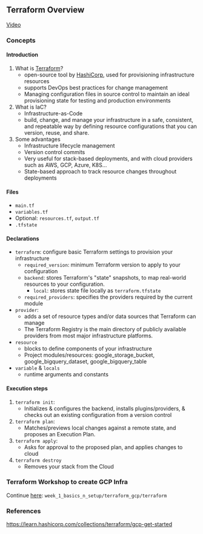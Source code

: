 ## Terraform Overview

[Video](https://www.youtube.com/watch?v=18jIzE41fJ4&list=PL3MmuxUbc_hJed7dXYoJw8DoCuVHhGEQb&index=2)

### Concepts

#### Introduction

1. What is [Terraform](https://www.terraform.io)?
   * open-source tool by [HashiCorp](https://www.hashicorp.com), used for provisioning infrastructure resources
   * supports DevOps best practices for change management
   * Managing configuration files in source control to maintain an ideal provisioning state 
     for testing and production environments
2. What is IaC?
   * Infrastructure-as-Code
   * build, change, and manage your infrastructure in a safe, consistent, and repeatable way 
     by defining resource configurations that you can version, reuse, and share.
3. Some advantages
   * Infrastructure lifecycle management
   * Version control commits
   * Very useful for stack-based deployments, and with cloud providers such as AWS, GCP, Azure, K8S…
   * State-based approach to track resource changes throughout deployments


#### Files

* `main.tf`
* `variables.tf`
* Optional: `resources.tf`, `output.tf`
* `.tfstate`

#### Declarations
* `terraform`: configure basic Terraform settings to provision your infrastructure
   * `required_version`: minimum Terraform version to apply to your configuration
   * `backend`: stores Terraform's "state" snapshots, to map real-world resources to your configuration.
      * `local`: stores state file locally as `terraform.tfstate`
   * `required_providers`: specifies the providers required by the current module
* `provider`:
   * adds a set of resource types and/or data sources that Terraform can manage
   * The Terraform Registry is the main directory of publicly available providers from most major infrastructure platforms.
* `resource`
  * blocks to define components of your infrastructure
  * Project modules/resources: google_storage_bucket, google_bigquery_dataset, google_bigquery_table
* `variable` & `locals`
  * runtime arguments and constants


#### Execution steps
1. `terraform init`: 
    * Initializes & configures the backend, installs plugins/providers, & checks out an existing configuration from a version control 
2. `terraform plan`:
    * Matches/previews local changes against a remote state, and proposes an Execution Plan.
3. `terraform apply`: 
    * Asks for approval to the proposed plan, and applies changes to cloud
4. `terraform destroy`
    * Removes your stack from the Cloud


### Terraform Workshop to create GCP Infra
Continue [here](./terraform): `week_1_basics_n_setup/terraform_gcp/terraform`


### References
https://learn.hashicorp.com/collections/terraform/gcp-get-started
